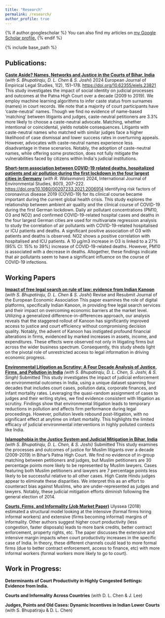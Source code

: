 ```yaml
---
title: "Research"
permalink: /research/
author_profile: true
---
```


{% if author.googlescholar %}
  You can also find my articles on <u><a href="{{author.googlescholar}}">my Google Scholar profile</a>.</u>
{% endif %}

{% include base_path %}

## Publications:
**[Caste Aside? Names, Networks and Justice in the Courts of Bihar, India](https://publicera.kb.se/ejels/article/view/23821/26260)**
(*with S. Bhupatiraju, D. L. Chen & S. Joshi*) 2024 European Journal of Empirical Legal Studies, 1(2), 151–178. https://doi.org/10.62355/ejels.23821
This study investigates the impact of social identity on judicial processes and outcomes at the Patna High Court over a decade (2009 to 2019). We employ machine learning algorithms to infer caste status from surnames (names) in court records. We note that a majority of court participants have ‘caste-neutral’ names. Though we find no evidence of name-based ‘matching’ between litigants and judges, caste-neutral petitioners are 3.3% more likely to choose a caste-neutral advocate. Matching, whether intentional or coincidental, yields notable consequences. Litigants with caste-neutral names who matched with similar judges face a higher likelihood of case dismissal and lower success rates in overturning appeals. However, advocates with caste-neutral names experience less disadvantage in these scenarios. Notably, the adoption of caste-neutral names, while offering some protection, does not fully mitigate the vulnerabilities faced by citizens within India's judicial institutions.

**[Short-term association between COVID-19 related deaths, hospitalized patients and air pollution during the first lockdown in the four largest cities in Germany](https://www.tandfonline.com/doi/abs/10.1080/00207233.2021.2006914)**
(*with R. Walsemann*) 2024, International Journal of Environmental Studies, 80(1), 207–222. https://doi.org/10.1080/00207233.2021.2006914
Identifying risk factors of coronavirus disease 2019 (COVID-19) for its clinical course became important during the current global health crisis. This study explores the relationship between ambient air quality and the clinical course of COVID-19 during the first German lockdown. Daily air pollutant concentrations (PM10, O3 and NO2) and confirmed COVID-19-related hospital cases and deaths in the four largest German cities are used for multivariate regression analysis to study the correlation of air pollutants with COVID-19-related hospitalised or ICU patients and deaths. A significant positive association of O3 with patients and deaths is observed. NO2 shows a positive correlation with hospitalised and ICU patients. A 10 µg/m3 increase in O3 is linked to a 27% (95% CI: 15% to 39%) increase of COVID-19-related deaths. However, PM10 is associated with a decrease in deaths. Altogether, these findings indicate that air pollutants seem to have a significant influence on the course of COVID-19 infections.


## Working Papers

**[Impact of free legal search on rule of law: evidence from Indian Kanoon](../files/Bhupatiraju_et-al_2024_Indian_Kanoon.pdf)**
(*with S. Bhupatiraju, D. L. Chen & S. Joshi*) Revise and Resubmit Journal of the European Economic Association
This paper examines the role of digital platforms, specifically Indian Kanoon, in providing free legal search services and their impact on overcoming economic barriers at the market level. Utilizing a generalized difference-in-differences approach, our analysis reveals that the staggered rollout of Kanoon has significantly improved access to justice and court efficiency without compromising decision quality. Notably, the advent of Kanoon has instigated profound financial alterations in firms, evidenced by marked increases in assets, income, and expenditures. These effects were observed not only in litigating firms but across the wider business spectrum. Consequently, this study sheds light on the pivotal role of unrestricted access to legal information in driving economic progress.  

**[Environmental Litigation as Scrutiny: A Four Decade Analysis of Justice, Firms, and Pollution in India](../files/Bhupatiraju_et-al_2024_Litigation-as-scrutiny.pdf)**
*(with S. Bhupatiraju, D. L. Chen, S. Joshi, & S. Singh)* Submitted
This study investigates the impact of judicial enforcement on environmental outcomes in India, using a unique dataset spanning four decades that includes court cases, pollution data, corporate finances, and infant mortality rates. Leveraging the quasi-random assignment of cases to judges and their writing styles, we find evidence consistent with litigation as scrutiny. Findings show that environmental litigation leads to temporary reductions in pollution and affects firm performance during legal proceedings. However, pollution levels rebound post-litigation, with no significant effect at anytime on infant mortality. This highlights the limited efficacy of judicial environmental interventions in highly polluted contexts like India.

**[Islamophobia in the Justice System and Judicial Mitigation in Bihar, India](../files/Bhupatiraju_et-al_2024_Patna_Muslim.pdf)**
*(with S. Bhupatiraju, D. L. Chen, & S. Joshi)* Submitted
This study examines the processes and outcomes of justice for Muslim litigants over a decade (2009-2019) in Bihar’s Patna High Court. We find no evidence of in-group matching between petitioners and judges, but Muslim petitioners are 30 percentage points more likely to be represented by Muslim lawyers. Cases featuring both Muslim petitioners and lawyers are 7 percentage points less likely to be successful relative to all other cases. High Caste Hindu judges appear to eliminate these disparities. We interpret this as an effort to counteract bias against Muslims, who are under-represented as judges and lawyers. Notably, these judicial mitigation efforts diminish following the general election of 2014.

**[Courts, Firms, and Informality (Job Market Paper)](../files/Neis_Peter_JMP.pdf)**
Ulyssea (2018) estimated a structural model looking at the intensive (formal firms hiring informal workers) and extensive (firms becoming informal) margins of informality. Other authors suggest higher court productivity (less congestion, faster disposals) leads to more bank credits, better contract enforcement, property rights, etc. The paper discusses the extensive and intensive margin impacts when court productivity increases in the specific case of India. In theory, these different channels could lead to more formal firms (due to better contract enforcement, access to finance, etc) with more informal workers (formal workers more likely to go to court).



## Work in Progress:
**Determinants of Court Productivity in Highly Congested Settings: Evidence from India.**

**Courts and Informality Across Countries** (with D. L. Chen & J. Lee)

**Judges, Points and Old Cases: Dynamic Incentives in Indian Lower Courts** (with S. Bhupatiraju & D. L. Chen) 